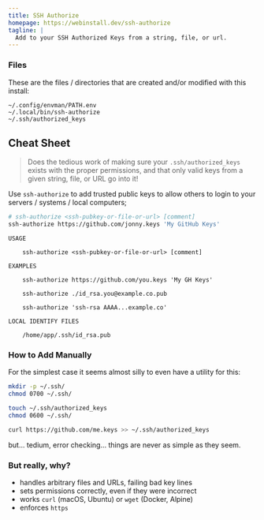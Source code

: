 ```yaml
---
title: SSH Authorize
homepage: https://webinstall.dev/ssh-authorize
tagline: |
  Add to your SSH Authorized Keys from a string, file, or url.
---
```


### Files

These are the files / directories that are created and/or modified with this
install:

```text
~/.config/envman/PATH.env
~/.local/bin/ssh-authorize
~/.ssh/authorized_keys
```

## Cheat Sheet

> Does the tedious work of making sure your `.ssh/authorized_keys` exists with
> the proper permissions, and that only valid keys from a given string, file, or
> URL go into it!

Use `ssh-authorize` to add trusted public keys to allow others to login to your
servers / systems / local computers;

```sh
# ssh-authorize <ssh-pubkey-or-file-or-url> [comment]
ssh-authorize https://github.com/jonny.keys 'My GitHub Keys'
```

```text
USAGE

    ssh-authorize <ssh-pubkey-or-file-or-url> [comment]

EXAMPLES

    ssh-authorize https://github.com/you.keys 'My GH Keys'

    ssh-authorize ./id_rsa.you@example.co.pub

    ssh-authorize 'ssh-rsa AAAA...example.co'

LOCAL IDENTIFY FILES

    /home/app/.ssh/id_rsa.pub
```

### How to Add Manually

For the simplest case it seems almost silly to even have a utility for this:

```sh
mkdir -p ~/.ssh/
chmod 0700 ~/.ssh/

touch ~/.ssh/authorized_keys
chmod 0600 ~/.ssh/

curl https://github.com/me.keys >> ~/.ssh/authorized_keys
```

but... tedium, error checking... things are never as simple as they seem.

### But really, why?

- handles arbitrary files and URLs, failing bad key lines
- sets permissions correctly, even if they were incorrect
- works `curl` (macOS, Ubuntu) or `wget` (Docker, Alpine)
- enforces `https`
